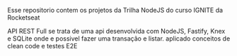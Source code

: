 Esse repositorio contem os projetos da Trilha NodeJS do curso IGNITE da Rocketseat

API REST Full se trata de uma api desenvolvida com NodeJS, Fastify, Knex e SQLite
onde e possivel fazer uma transação e listar. aplicado conceitos de clean code e testes E2E

